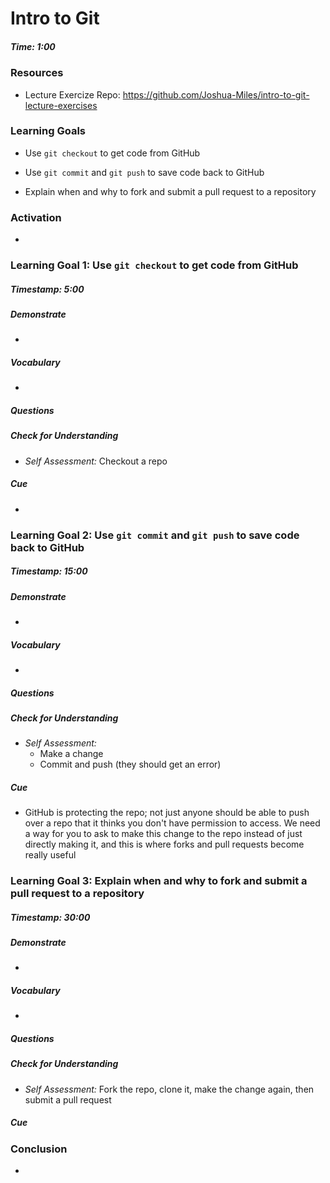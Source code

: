 # Intro to Git

##### Time: 1:00

### Resources

* Lecture Exercize Repo: <https://github.com/Joshua-Miles/intro-to-git-lecture-exercises>



### Learning Goals

* Use `git checkout` to get code from GitHub

* Use `git commit` and  `git push` to save code back to GitHub

* Explain when and why to fork and submit a pull request to a repository




### Activation

* 




### Learning Goal 1: Use `git checkout` to get code from GitHub
##### Timestamp: 5:00

##### Demonstrate
* 

##### Vocabulary
* 

##### Questions 

##### Check for Understanding
* *Self Assessment:* Checkout a repo

##### Cue
* 



### Learning Goal 2: Use `git commit` and  `git push` to save code back to GitHub

##### Timestamp: 15:00

##### Demonstrate

- 

##### Vocabulary

- 

##### Questions 

##### Check for Understanding

- *Self Assessment:* 
  - Make a change
  - Commit and push (they should get an error)

##### Cue

- GitHub is protecting the repo; not just anyone should be able to push over a repo that it thinks you don't have permission to access. We need a way for you to ask to make this change to the repo instead of just directly making it, and this is where forks and pull requests become really useful



### Learning Goal 3: Explain when and why to fork and submit a pull request to a repository

##### Timestamp: 30:00

##### Demonstrate

- 

##### Vocabulary

- 

##### Questions 

##### Check for Understanding

- *Self Assessment:* Fork the repo, clone it, make the change again, then submit a pull request

##### Cue





### Conclusion 

- 